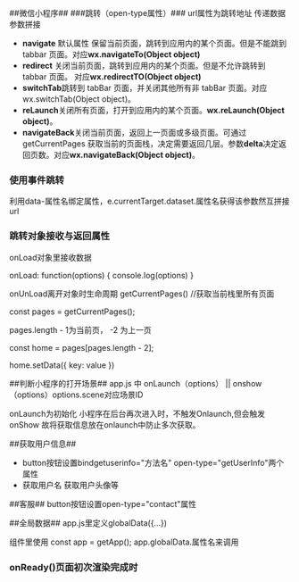 ##微信小程序##
###跳转（open-type属性）###
url属性为跳转地址 传递数据参数拼接

- **navigate** 默认属性 保留当前页面，跳转到应用内的某个页面。但是不能跳到 tabbar 页面。对应**wx.navigateTo(Object object)**
- **redirect** 关闭当前页面，跳转到应用内的某个页面。但是不允许跳转到 tabbar 页面。 对应**wx.redirectTO(Object object)**
- **switchTab**跳转到 tabBar 页面，并关闭其他所有非 tabBar 页面。对应wx.switchTab(Object object)。
- **reLaunch**关闭所有页面，打开到应用内的某个页面。**wx.reLaunch(Object object)**。
- **navigateBack**关闭当前页面，返回上一页面或多级页面。可通过 getCurrentPages 获取当前的页面栈，决定需要返回几层。参数**delta**决定返回页数。对应**wx.navigateBack(Object object)**。

### 使用事件跳转 ###
利用data-属性名绑定属性，e.currentTarget.dataset.属性名获得该参数然互拼接url

### 跳转对象接收与返回属性 ###
onLoad对象里接收数据

onLoad: function(options) {
	console.log(options)
}

onUnLoad离开对象时生命周期
getCurrentPages() //获取当前栈里所有页面

const pages = getCurrentPages();

pages.length - 1为当前页， -2 为上一页

const home = pages[pages.length - 2];

home.setData({
	key: value
})

##判断小程序的打开场景##
app.js 中 onLaunch（options） || onshow（options）options.scene对应场景ID

onLaunch为初始化
小程序在后台再次进入时，不触发Onlaunch,但会触发onShow 故将获取信息放在onlaunch中防止多次获取。

##获取用户信息##
- button按钮设置bindgetuserinfo="方法名" open-type="getUserInfo"两个属性
- <open-data type="userNickName"></open-data>获取用户名
<open-data type="userAvatarUrl"></open-data>获取用户头像等

##客服##
button按钮设置open-type="contact"属性

##全局数据##
app.js里定义globalData({...})

组件里使用 const app = getApp();
app.globalData.属性名来调用

### onReady()页面初次渲染完成时 ###
